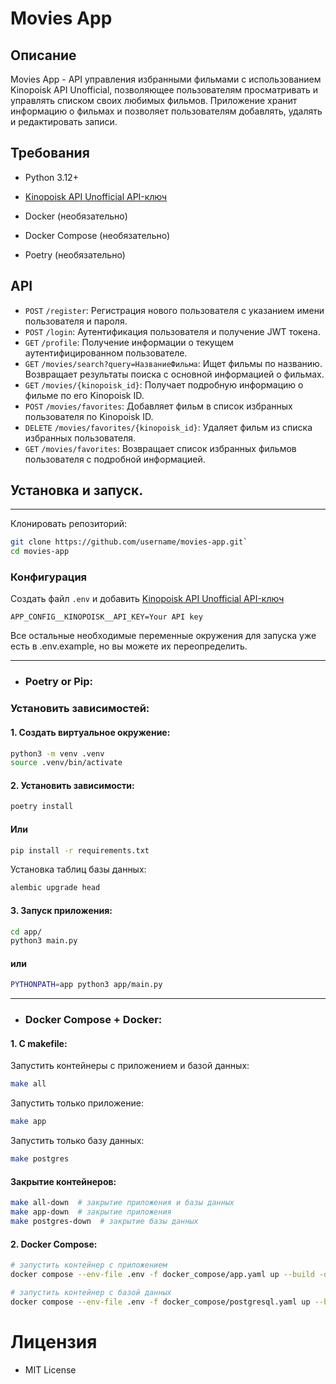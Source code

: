 # Movies App

## Описание

Movies App - API управления избранными фильмами с использованием Kinopoisk API Unofficial, позволяющее пользователям просматривать и управлять списком своих любимых фильмов.
Приложение хранит информацию о фильмах и позволяет пользователям добавлять, удалять и редактировать записи.

## Требования

- Python 3.12+
- [Kinopoisk API Unofficial API-ключ](https://kinopoiskapiunofficial.tech/)


- Docker (необязательно)
- Docker Compose (необязательно)
- Poetry (необязательно)

## API

- `POST` `/register`: Регистрация нового пользователя с указанием имени пользователя и пароля.
- `POST` `/login`: Аутентификация пользователя и получение JWT токена.
- `GET` `/profile`: Получение информации о текущем аутентифицированном пользователе.
- `GET` `/movies/search?query=НазваниеФильма`: Ищет фильмы по названию. Возвращает результаты поиска с основной информацией о фильмах.
- `GET` `/movies/{kinopoisk_id}`: Получает подробную информацию о фильме по его Kinopoisk ID.
- `POST` `/movies/favorites`: Добавляет фильм в список избранных пользователя по Kinopoisk ID.
- `DELETE` `/movies/favorites/{kinopoisk_id}`: Удаляет фильм из списка избранных пользователя.
- `GET` `/movies/favorites`: Возвращает список избранных фильмов пользователя с подробной информацией.
    

## Установка и запуск.

---

Клонировать репозиторий: 
``` bash
git clone https://github.com/username/movies-app.git`
cd movies-app
```

### Конфигурация

Создать файл `.env` и добавить [Kinopoisk API Unofficial API-ключ](https://kinopoiskapiunofficial.tech/)
```jsunicoderegexp
APP_CONFIG__KINOPOISK__API_KEY=Your API key
```

Все остальные необходимые переменные окружения для запуска уже есть в .env.example, но вы можете их переопределить.


---

+ ### Poetry or Pip:

 ### Установить зависимостей: 

#### 1. Создать виртуальное окружение:
```bash
python3 -m venv .venv
source .venv/bin/activate
```

#### 2. Установить зависимости:


``` bash
poetry install
```

#### Или

``` bash
pip install -r requirements.txt
```
Установка таблиц базы данных:

```bash
alembic upgrade head
```

#### 3. Запуск приложения: 

```bash
cd app/
python3 main.py
```
#### или

```bash
PYTHONPATH=app python3 app/main.py
```
___

+ ### Docker Compose + Docker:



#### 1. C makefile:


Запустить контейнеры с приложением и базой данных:

```bash
make all
```

Запустить только приложение:

```bash
make app
```

Запустить только базу данных:

```bash
make postgres
```

#### Закрытие контейнеров:

```bash
make all-down  # закрытие приложения и базы данных
make app-down  # закрытие приложения
make postgres-down  # закрытие базы данных
```

#### 2. Docker Compose:

```bash
# запустить контейнер с приложением
docker compose --env-file .env -f docker_compose/app.yaml up --build -d

# запустить контейнер с базой данных
docker compose --env-file .env -f docker_compose/postgresql.yaml up --build -d
```



# Лицензия

- MIT License

